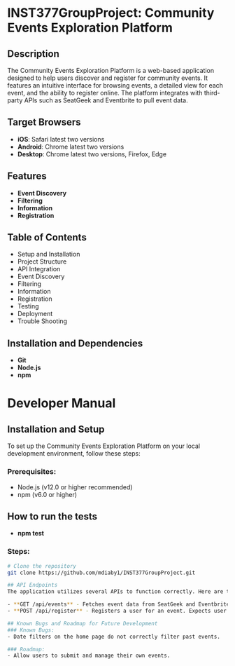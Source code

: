 # INST377GroupProject: Community Events Exploration Platform

## Description
The Community Events Exploration Platform is a web-based application designed to help users discover and register for community events. It features an intuitive interface for browsing events, a detailed view for each event, and the ability to register online. The platform integrates with third-party APIs such as SeatGeek and Eventbrite to pull event data.

## Target Browsers
- **iOS**: Safari latest two versions
- **Android**: Chrome latest two versions
- **Desktop**: Chrome latest two versions, Firefox, Edge

## Features
- **Event Discovery**
- **Filtering**
- **Information**
- **Registration**

## Table of Contents
- Setup and Installation
- Project Structure
- API Integration
- Event Discovery
- Filtering
- Information
- Registration
- Testing
- Deployment
- Trouble Shooting

## Installation and Dependencies
- **Git**
- **Node.js**
-  **npm**

# Developer Manual
## Installation and Setup
To set up the Community Events Exploration Platform on your local development environment, follow these steps:

### Prerequisites:
- Node.js (v12.0 or higher recommended)
- npm (v6.0 or higher)
## How to run the tests
- **npm test**
### Steps:
```bash
# Clone the repository
git clone https://github.com/mdiaby1/INST377GroupProject.git

## API Endpoints
The application utilizes several APIs to function correctly. Here are the endpoints used:

- **GET /api/events** - Fetches event data from SeatGeek and Eventbrite.
- **POST /api/register** - Registers a user for an event. Expects user name, email, and event ID.

## Known Bugs and Roadmap for Future Development
### Known Bugs:
- Date filters on the home page do not correctly filter past events.

### Roadmap:
- Allow users to submit and manage their own events.
